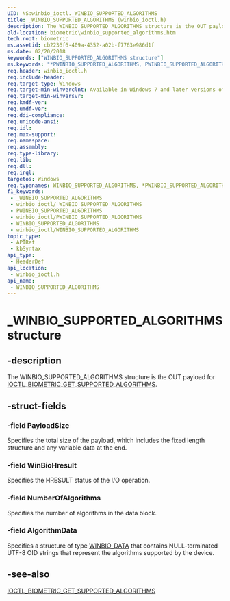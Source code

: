 ```yaml
---
UID: NS:winbio_ioctl._WINBIO_SUPPORTED_ALGORITHMS
title: _WINBIO_SUPPORTED_ALGORITHMS (winbio_ioctl.h)
description: The WINBIO_SUPPORTED_ALGORITHMS structure is the OUT payload for IOCTL_BIOMETRIC_GET_SUPPORTED_ALGORITHMS.
old-location: biometric\winbio_supported_algorithms.htm
tech.root: biometric
ms.assetid: cb2236f6-409a-4352-a02b-f7763e986d1f
ms.date: 02/20/2018
keywords: ["WINBIO_SUPPORTED_ALGORITHMS structure"]
ms.keywords: "*PWINBIO_SUPPORTED_ALGORITHMS, PWINBIO_SUPPORTED_ALGORITHMS, PWINBIO_SUPPORTED_ALGORITHMS structure pointer [Biometric Devices], WINBIO_SUPPORTED_ALGORITHMS, WINBIO_SUPPORTED_ALGORITHMS structure [Biometric Devices], _WINBIO_SUPPORTED_ALGORITHMS, biometric.winbio_supported_algorithms, biometric_ref_44bbda1a-1b9b-42d3-9034-9d0c3c4bac88.xml, winbio_ioctl/PWINBIO_SUPPORTED_ALGORITHMS, winbio_ioctl/WINBIO_SUPPORTED_ALGORITHMS"
req.header: winbio_ioctl.h
req.include-header: 
req.target-type: Windows
req.target-min-winverclnt: Available in Windows 7 and later versions of Windows.
req.target-min-winversvr: 
req.kmdf-ver: 
req.umdf-ver: 
req.ddi-compliance: 
req.unicode-ansi: 
req.idl: 
req.max-support: 
req.namespace: 
req.assembly: 
req.type-library: 
req.lib: 
req.dll: 
req.irql: 
targetos: Windows
req.typenames: WINBIO_SUPPORTED_ALGORITHMS, *PWINBIO_SUPPORTED_ALGORITHMS
f1_keywords:
 - _WINBIO_SUPPORTED_ALGORITHMS
 - winbio_ioctl/_WINBIO_SUPPORTED_ALGORITHMS
 - PWINBIO_SUPPORTED_ALGORITHMS
 - winbio_ioctl/PWINBIO_SUPPORTED_ALGORITHMS
 - WINBIO_SUPPORTED_ALGORITHMS
 - winbio_ioctl/WINBIO_SUPPORTED_ALGORITHMS
topic_type:
 - APIRef
 - kbSyntax
api_type:
 - HeaderDef
api_location:
 - winbio_ioctl.h
api_name:
 - WINBIO_SUPPORTED_ALGORITHMS
---
```


# _WINBIO_SUPPORTED_ALGORITHMS structure


## -description

The WINBIO_SUPPORTED_ALGORITHMS structure is the OUT payload for <a href="https://docs.microsoft.com/windows-hardware/drivers/ddi/winbio_ioctl/ni-winbio_ioctl-ioctl_biometric_get_supported_algorithms">IOCTL_BIOMETRIC_GET_SUPPORTED_ALGORITHMS</a>.

## -struct-fields

### -field PayloadSize

Specifies the total size of the payload, which includes the fixed length structure and any variable data at the end.

### -field WinBioHresult

Specifies the HRESULT status of the I/O operation.

### -field NumberOfAlgorithms

Specifies the number of algorithms in the data block.

### -field AlgorithmData

Specifies a structure of type <a href="https://docs.microsoft.com/windows-hardware/drivers/ddi/winbio_ioctl/ns-winbio_ioctl-_winbio_data">WINBIO_DATA</a> that contains NULL-terminated UTF-8 OID strings that represent the algorithms supported by the device.

## -see-also

<a href="https://docs.microsoft.com/windows-hardware/drivers/ddi/winbio_ioctl/ni-winbio_ioctl-ioctl_biometric_get_supported_algorithms">IOCTL_BIOMETRIC_GET_SUPPORTED_ALGORITHMS</a>

